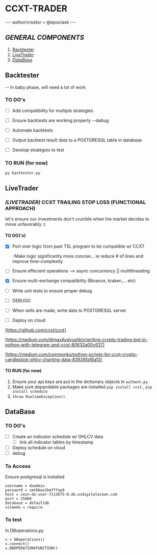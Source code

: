 # CCXT-TRADER

--- author/creator =  @epociask --- 

## ***GENERAL COMPONENTS***
1. [Backtester ](#Backtester)
2. [_LiveTrader_](#LiveTrader)
3. [_DataBase_](#DataBase)


## Backtester 
-- In baby phase, will need a lot of work 
### TO DO's
- [ ] Add compatibility for multiple strategies
- [ ] Ensure backtests are working properly --debug
- [ ] Automate backtests 
- [ ] Output backtest result data to a POSTGRESQL table in database 
- [ ] Develop strategies to test 


### TO RUN (for now)
``py backtester.py``


## LiveTrader
###  *(LIVETRADER)* CCXT TRAILING STOP LOSS (FUNCTIONAL APPROACH)
let's ensure our investments don't crumble when the market decides to move unfavorably :)

#### TO DO('s)
- [X] Port over logic from past TSL program to be compatible w/ CCXT

    -Make logic significantly more concise... ie reduce # of lines and improve time-complexity 
- [ ] Ensure effecient operations --> async concurrency || multithreading 
- [X] Ensure multi-exchange compatibility (Binance, kraken,... etc)
- [ ] Write unit tests to ensure proper debug
 - [ ] DEBUGG 
- [ ] When sells are made, write data to POSTGRESQL server
- [ ] Deploy on cloud


[https://github.com/ccxt/ccxt]

[https://medium.com/@maxAvdyushkin/writing-crypto-trading-bot-in-python-with-telegram-and-ccxt-80632a00c637]

[https://medium.com/coinmonks/python-scripts-for-ccxt-crypto-candlestick-ohlcv-charting-data-83926fa16a13]


#### TO RUN (for now)
1. Ensure your api keys are put in the dictionary objects in ` authent.py `
2. Make sure dependable packages are installed ` pip install ccxt ` , ` pip install schedule ` 
3. ``throw RuntimeException()``

## DataBase

### TO DO's
- [ ]  Create an indicator schedule w/ OHLCV data
    - [ ] link all indicator tables by timestamp 
- [ ] Deploy schedule on cloud
- [ ] debug

### To Access
Ensure postgresql is installed 
```
username = doadmin
password = imt6kws2bm7ffay8
host = coin-do-user-7113675-0.db.ondigitalocean.com
port = 25060
database = defaultdb
sslmode = require  

```

### To test
In DBoperations.py
```
x = DBoperations()
x.connect()   
x.DBOPERATIONSFUNCTION()
```
